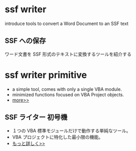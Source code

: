 

# ssf writer #

introduce tools to convert a Word Document to an SSF text

## SSF への保存 ##

ワード文書を SSF 形式のテキストに変換するツールを紹介する

# ssf writer primitive #

  * a simple tool, comes with only a single VBA module.
  * minimized functions focused on VBA Project objects.
  * [more>>](ssf_writer_primitive_word.md)

## SSF ライター 初号機 ##
  * １つの VBA 標準モジュールだけで動作する単純なツール。
  * VBA プロジェクトに特化した最小限の機能。
  * [もっと詳しく>>](ssf_writer_primitive_word.md)
